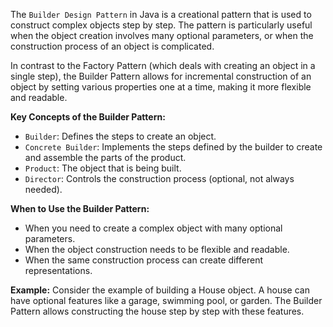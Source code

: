 The `Builder Design Pattern` in Java is a creational pattern that is used to construct complex objects step by step. The pattern is particularly useful when the object creation involves many optional parameters, or when the construction process of an object is complicated.

In contrast to the Factory Pattern (which deals with creating an object in a single step), the Builder Pattern allows for incremental construction of an object by setting various properties one at a time, making it more flexible and readable.

**Key Concepts of the Builder Pattern:**
- `Builder`: Defines the steps to create an object.
- `Concrete Builder`: Implements the steps defined by the builder to create and assemble the parts of the product.
- `Product`: The object that is being built.
- `Director`: Controls the construction process (optional, not always needed).

**When to Use the Builder Pattern:**
- When you need to create a complex object with many optional parameters.
- When the object construction needs to be flexible and readable.
- When the same construction process can create different representations.

**Example:**
Consider the example of building a House object. A house can have optional features like a garage, swimming pool, or garden. The Builder Pattern allows constructing the house step by step with these features.